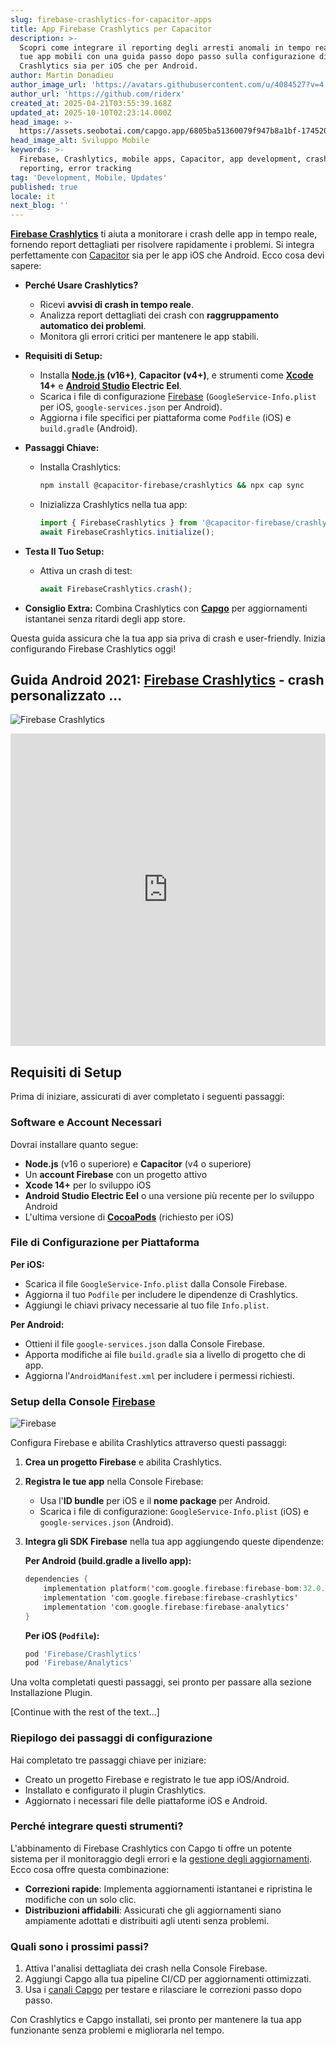 ```yaml
---
slug: firebase-crashlytics-for-capacitor-apps
title: App Firebase Crashlytics per Capacitor
description: >-
  Scopri come integrare il reporting degli arresti anomali in tempo reale nelle
  tue app mobili con una guida passo dopo passo sulla configurazione di
  Crashlytics sia per iOS che per Android.
author: Martin Donadieu
author_image_url: 'https://avatars.githubusercontent.com/u/4084527?v=4'
author_url: 'https://github.com/riderx'
created_at: 2025-04-21T03:55:39.168Z
updated_at: 2025-10-10T02:23:14.000Z
head_image: >-
  https://assets.seobotai.com/capgo.app/6805ba51360079f947b8a1bf-1745207775479.jpg
head_image_alt: Sviluppo Mobile
keywords: >-
  Firebase, Crashlytics, mobile apps, Capacitor, app development, crash
  reporting, error tracking
tag: 'Development, Mobile, Updates'
published: true
locale: it
next_blog: ''
---
```

**[Firebase Crashlytics](https://firebase.google.com/docs/crashlytics)** ti aiuta a monitorare i crash delle app in tempo reale, fornendo report dettagliati per risolvere rapidamente i problemi. Si integra perfettamente con [Capacitor](https://capacitorjs.com/) sia per le app iOS che Android. Ecco cosa devi sapere:

-   **Perché Usare Crashlytics?**
    
    -   Ricevi **avvisi di crash in tempo reale**.
    -   Analizza report dettagliati dei crash con **raggruppamento automatico dei problemi**.
    -   Monitora gli errori critici per mantenere le app stabili.
-   **Requisiti di Setup:**
    
    -   Installa **[Node.js](https://nodejs.org/en) (v16+)**, **Capacitor (v4+)**, e strumenti come **[Xcode](https://developer.apple.com/xcode/) 14+** e **[Android Studio](https://developer.android.com/studio) Electric Eel**.
    -   Scarica i file di configurazione [Firebase](https://firebase.google.com/) (`GoogleService-Info.plist` per iOS, `google-services.json` per Android).
    -   Aggiorna i file specifici per piattaforma come `Podfile` (iOS) e `build.gradle` (Android).
-   **Passaggi Chiave:**
    
    -   Installa Crashlytics:
        
        ```bash
        npm install @capacitor-firebase/crashlytics && npx cap sync
        ```
        
    -   Inizializza Crashlytics nella tua app:
        
        ```typescript
        import { FirebaseCrashlytics } from '@capacitor-firebase/crashlytics';
        await FirebaseCrashlytics.initialize();
        ```
        
-   **Testa Il Tuo Setup:**
    
    -   Attiva un crash di test:
        
        ```typescript
        await FirebaseCrashlytics.crash();
        ```
        
-   **Consiglio Extra:** Combina Crashlytics con **[Capgo](https://capgo.app/)** per aggiornamenti istantanei senza ritardi degli app store.
    

Questa guida assicura che la tua app sia priva di crash e user-friendly. Inizia configurando Firebase Crashlytics oggi!

## Guida Android 2021: [Firebase Crashlytics](https://firebase.google.com/docs/crashlytics) - crash personalizzato ...

![Firebase Crashlytics](https://assets.seobotai.com/capgo.app/6805ba51360079f947b8a1bf/3578d58943ebaf5b91a7f0e1afb1607f.jpg)

<iframe src="https://www.youtube.com/embed/JxVYfZprK0g" aria-label="YouTube video player" frameborder="0" allow="accelerometer; autoplay; clipboard-write; encrypted-media; gyroscope; picture-in-picture; web-share" referrerpolicy="strict-origin-when-cross-origin" style="width: 100%; height: 500px;" allowfullscreen></iframe>

## Requisiti di Setup

Prima di iniziare, assicurati di aver completato i seguenti passaggi:

### Software e Account Necessari

Dovrai installare quanto segue:

-   **Node.js** (v16 o superiore) e **Capacitor** (v4 o superiore)
-   Un **account Firebase** con un progetto attivo
-   **Xcode 14+** per lo sviluppo iOS
-   **Android Studio Electric Eel** o una versione più recente per lo sviluppo Android
-   L'ultima versione di **[CocoaPods](https://cocoapods.org/)** (richiesto per iOS)

### File di Configurazione per Piattaforma

**Per iOS:**

-   Scarica il file `GoogleService-Info.plist` dalla Console Firebase.
-   Aggiorna il tuo `Podfile` per includere le dipendenze di Crashlytics.
-   Aggiungi le chiavi privacy necessarie al tuo file `Info.plist`.

**Per Android:**

-   Ottieni il file `google-services.json` dalla Console Firebase.
-   Apporta modifiche ai file `build.gradle` sia a livello di progetto che di app.
-   Aggiorna l'`AndroidManifest.xml` per includere i permessi richiesti.

### Setup della Console [Firebase](https://firebase.google.com/)

![Firebase](https://assets.seobotai.com/capgo.app/6805ba51360079f947b8a1bf/e510e8ab32244fff0b09e93222500c83.jpg)

Configura Firebase e abilita Crashlytics attraverso questi passaggi:

1.  **Crea un progetto Firebase** e abilita Crashlytics.
    
2.  **Registra le tue app** nella Console Firebase:
    
    -   Usa l'**ID bundle** per iOS e il **nome package** per Android.
    -   Scarica i file di configurazione: `GoogleService-Info.plist` (iOS) e `google-services.json` (Android).
3.  **Integra gli SDK Firebase** nella tua app aggiungendo queste dipendenze:
    
    **Per Android (build.gradle a livello app):**
    
    ```kotlin
    dependencies {
        implementation platform('com.google.firebase:firebase-bom:32.0.0')
        implementation 'com.google.firebase:firebase-crashlytics'
        implementation 'com.google.firebase:firebase-analytics'
    }
    ```
    
    **Per iOS (`Podfile`):**
    
    ```ruby
    pod 'Firebase/Crashlytics'
    pod 'Firebase/Analytics'
    ```
    

Una volta completati questi passaggi, sei pronto per passare alla sezione Installazione Plugin.

[Continue with the rest of the text...]

### Riepilogo dei passaggi di configurazione

Hai completato tre passaggi chiave per iniziare:

-   Creato un progetto Firebase e registrato le tue app iOS/Android.
-   Installato e configurato il plugin Crashlytics.
-   Aggiornato i necessari file delle piattaforme iOS e Android.

### Perché integrare questi strumenti?

L'abbinamento di Firebase Crashlytics con Capgo ti offre un potente sistema per il monitoraggio degli errori e la [gestione degli aggiornamenti](https://capgo.app/docs/plugin/cloud-mode/manual-update/). Ecco cosa offre questa combinazione:

-   **Correzioni rapide**: Implementa aggiornamenti istantanei e ripristina le modifiche con un solo clic.
-   **Distribuzioni affidabili**: Assicurati che gli aggiornamenti siano ampiamente adottati e distribuiti agli utenti senza problemi.

### Quali sono i prossimi passi?

1.  Attiva l'analisi dettagliata dei crash nella Console Firebase.
2.  Aggiungi Capgo alla tua pipeline CI/CD per aggiornamenti ottimizzati.
3.  Usa i [canali Capgo](https://capgo.app/docs/webapp/channels/) per testare e rilasciare le correzioni passo dopo passo.

Con Crashlytics e Capgo installati, sei pronto per mantenere la tua app funzionante senza problemi e migliorarla nel tempo.
